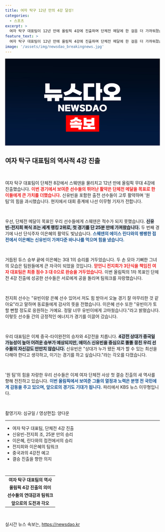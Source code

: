 ```yaml
---
title: 여자 탁구 12년 만의 4강 달성!
categories:
  - 스포츠
excerpt: >
  여자 탁구 대표팀이 12년 만에 올림픽 4강에 진출하며 단체전 메달에 한 걸음 더 가까워졌습니다. 신유빈과 팀원들의 화합이 이뤄낸 쾌거, 이제 결승 진출을 향한 여정을 기대해봅니다!
feature_text: >
  여자 탁구 대표팀이 12년 만에 올림픽 4강에 진출하며 단체전 메달에 한 걸음 더 가까워졌습니다. 신유빈과 팀원들의 화합이 이뤄낸 쾌거, 이제 결승 진출을 향한 여정을 기대해봅니다!
image: '/assets/img/newsdao_breakingnews.jpg'
---
```


<p><img src="/assets/img/newsdao_breakingnews.jpg" alt="ranknews 속보" /></p>

<h2 data-ke-size="size26">여자 탁구 대표팀의 역사적 4강 진출</h2>

<p data-ke-size="size16">&nbsp;</p>

<p>여자 탁구 대표팀이 단체전 8강에서 스웨덴을 물리치고 12년 만에 올림픽 무대 4강에 진출했습니다. <b><span style="color: #ee2323;">이번 경기에서 보여준 선수들의 뛰어난 활약은 단체전 메달을 목표로 한 이들에게 큰 가치를 더했습니다.</span></b> 신유빈을 포함한 출전 선수들이 고루 활약하며 '원 팀'의 힘을 과시했습니다. 현지에서 대회 중계에 나선 이무형 기자가 전합니다. </p>

<p data-ke-size="size16">&nbsp;</p>

<p>우선, 단체전 메달이 목표인 우리 선수들에게 스웨덴은 적수가 되지 못했습니다. <b><span style="background-color: #21538527;">신유빈-전지희 복식 조는 세계 랭킹 2위로, 첫 경기를 단 25분 만에 가져왔습니다.</span></b> 두 번째 경기에 나선 단식주자 이은혜의 활약도 빛났습니다. <b><span style="color: #1a5490;">스웨덴의 에이스 린다와의 팽팽한 접전에서 이은혜는 신유빈이 가져다준 바나나를 먹으며 힘을 냈습니다.</span></b> </p>

<p data-ke-size="size16">&nbsp;</p>

<p>거듭된 듀스 승부 끝에 이은혜는 3대 1의 승리를 거두었습니다. 두 손 모아 기뻐한 그녀의 모습은 팀원들에게 큰 자극이 되었을 것입니다. <b><span style="color: #ee2323;">맏언니 전지희가 3단식을 책임진 여자 대표팀은 최종 점수 3 대 0으로 완승을 거두었습니다.</span></b> 이번 올림픽의 1차 목표인 단체전 4강 진출에 성공한 선수들은 서로에게 공을 돌리며 팀워크를 자랑했습니다. </p>

<p data-ke-size="size16">&nbsp;</p>

<p>전지희 선수는 "유빈이랑 은혜 선수 있어서 저도 힘 받아서 오늘 경기 잘 마무리한 것 같아요"라고 말하며 동료들에게 감사의 뜻을 전했습니다. 이은혜 선수 또한 "유빈이가 토할 뻔할 정도로 응원하는 거예요. 정말 너무 유빈이에게 고마웠습니다."라고 밝혔습니다. 이렇듯 선수들 간의 긍정적인 에너지가 경기를 이끌어 갔습니다. </p>

<p data-ke-size="size16">&nbsp;</p>

<p>우리 대표팀은 이제 중국-타이완전의 승자와 4강전을 치릅니다. <b><span style="background-color: #21538527;">4강전 상대가 중국일 가능성이 높아 어려운 승부가 예상되지만, 에이스 신유빈을 중심으로 똘똘 뭉친 우리 선수들의 자신감도 만만치 않습니다.</span></b> 신유빈은 "상대가 누가 됐든 제가 할 수 있는 최선을 다해야 한다고 생각하고, 이기는 경기를 하고 싶습니다."라는 각오를 다졌습니다. </p>

<p data-ke-size="size16">&nbsp;</p>

<p>'원 팀'의 힘을 자랑한 우리 선수들은 이제 여자 단체전 사상 첫 결승 진출의 새 역사를 향해 전진하고 있습니다. <b><span style="color: #1a5490;">이번 올림픽에서 보여준 그들의 열정과 노력은 분명 전 국민에게 감동을 주고 있으며, 앞으로의 경기도 기대가 됩니다.</span></b> 파리에서 KBS 뉴스 이무형입니다. </p>

<p data-ke-size="size16">&nbsp;</p>

<p>촬영기자: 심규일 / 영상편집: 양다운 </p>

<hr>

<ul>
<li>여자 탁구 대표팀, 단체전 4강 진출</li>
<li>신유빈-전지희 조, 25분 만의 승리</li>
<li>이은혜, 린다와의 접전에서의 승리</li>
<li>전지희와 이은혜의 팀워크</li>
<li>중국과의 4강전 예고</li>
<li>결승 진출을 향한 의지</li>
</ul>

<p data-ke-size="size16">&nbsp;</p>

<table>
<tr>
<td style="text-align: center; height: 17px;"><b>여자 탁구 대표팀의 역사</b></td>
</tr>
<tr>
<td style="text-align: center; height: 17px;"><b>올림픽 4강 진출의 의미</b></td>
</tr>
<tr>
<td style="text-align: center; height: 17px;"><b>선수들의 연대감과 팀워크</b></td>
</tr>
<tr>
<td style="text-align: center; height: 17px;"><b>앞으로의 도전과 각오</b></td>
</tr>
</table>

<p data-ke-size="size16">&nbsp;</p>
실시간 뉴스 속보는, <a href="https://newsdao.kr" rel="dofollow">https://newsdao.kr</a>



